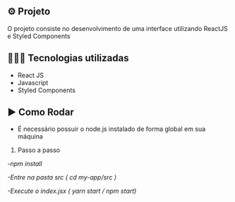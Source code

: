 

## ⚙️ Projeto

 O projeto consiste no desenvolvimento de uma interface utilizando ReactJS e Styled Components
 
 
 ## 👨🏻‍💻 Tecnologias utilizadas 
 
 - React JS
 - Javascript
 - Styled Components

 
 ## ▶️ Como Rodar
 - É necessário possuir o node.js  instalado de forma global em sua máquina
 
 1. Passo a passo
 
 
 *-npm install*
 
 *-Entre na pasta src ( cd my-app/src )*
 
 *-Execute o index.jsx ( yarn start / npm start)*


